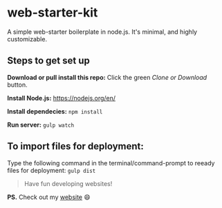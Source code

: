 # web-starter-kit
A simple web-starter boilerplate in node.js. It's minimal, and highly customizable.

## Steps to get set up

**Download or pull install this repo:** Click the green *Clone or Download* button.

**Install Node.js:** https://nodejs.org/en/

**Install dependecies:** `npm install`

**Run server:** `gulp watch`

## To import files for deployment: 

Type the following command in the terminal/command-prompt to reeady files for deployment: `gulp dist`

> Have fun developing websites!

**PS.** Check out my [website](http://www.kinshukghildial.com/) :smile:

